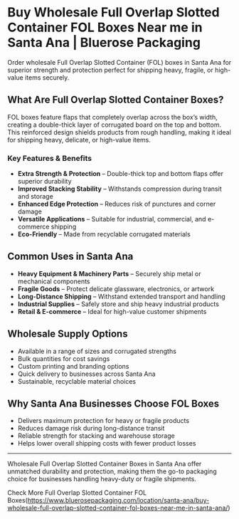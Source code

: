 # Buy Wholesale Full Overlap Slotted Container FOL Boxes Near me in Santa Ana | Bluerose Packaging

Order wholesale Full Overlap Slotted Container (FOL) boxes in Santa Ana for superior strength and protection perfect for shipping heavy, fragile, or high-value items securely.

## What Are Full Overlap Slotted Container Boxes?

FOL boxes feature flaps that completely overlap across the box’s width, creating a double-thick layer of corrugated board on the top and bottom. This reinforced design shields products from rough handling, making it ideal for shipping heavy, delicate, or high-value items.

### Key Features & Benefits

- **Extra Strength & Protection** – Double-thick top and bottom flaps offer superior durability  
- **Improved Stacking Stability** – Withstands compression during transit and storage  
- **Enhanced Edge Protection** – Reduces risk of punctures and corner damage  
- **Versatile Applications** – Suitable for industrial, commercial, and e-commerce shipping  
- **Eco-Friendly** – Made from recyclable corrugated materials  

## Common Uses in Santa Ana

- **Heavy Equipment & Machinery Parts** – Securely ship metal or mechanical components  
- **Fragile Goods** – Protect delicate glassware, electronics, or artwork  
- **Long-Distance Shipping** – Withstand extended transport and handling  
- **Industrial Supplies** – Safely store and ship heavy industrial products  
- **Retail & E-commerce** – Ideal for high-value customer shipments  

## Wholesale Supply Options

- Available in a range of sizes and corrugated strengths  
- Bulk quantities for cost savings  
- Custom printing and branding options  
- Quick delivery to businesses across Santa Ana  
- Sustainable, recyclable material choices  

## Why Santa Ana Businesses Choose FOL Boxes

- Delivers maximum protection for heavy or fragile products  
- Reduces damage risk during long-distance transit  
- Reliable strength for stacking and warehouse storage  
- Helps lower overall shipping costs with fewer product losses  

---

Wholesale Full Overlap Slotted Container Boxes in Santa Ana offer unmatched durability and protection, making them the go-to packaging choice for businesses handling heavy-duty or fragile shipments.

Check More Full Overlap Slotted Container FOL Boxes(https://www.bluerosepackaging.com/location/santa-ana/buy-wholesale-full-overlap-slotted-container-fol-boxes-near-me-in-santa-ana/) 
